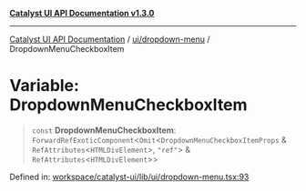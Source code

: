 [**Catalyst UI API Documentation v1.3.0**](../../../README.md)

---

[Catalyst UI API Documentation](../../../README.md) / [ui/dropdown-menu](../README.md) / DropdownMenuCheckboxItem

# Variable: DropdownMenuCheckboxItem

> `const` **DropdownMenuCheckboxItem**: `ForwardRefExoticComponent`\<`Omit`\<`DropdownMenuCheckboxItemProps` & `RefAttributes`\<`HTMLDivElement`\>, `"ref"`\> & `RefAttributes`\<`HTMLDivElement`\>\>

Defined in: [workspace/catalyst-ui/lib/ui/dropdown-menu.tsx:93](https://github.com/TheBranchDriftCatalyst/catalyst-ui/blob/main/lib/ui/dropdown-menu.tsx#L93)
